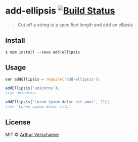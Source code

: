 # add-ellipsis [![Build Status](https://travis-ci.org/arthurvr/add-ellipsis.svg?branch=master)](https://travis-ci.org/arthurvr/add-ellipsis)

> Cut off a string to a specified length and add an ellipsis


## Install

```
$ npm install --save add-ellipsis
```


## Usage

```js
var addEllipsis = require('add-ellipsis');

addEllipsis('unicorns');
//=> unicorns…

addEllipsis('Lorem ipsum dolor sit amet', 21);
//=> 'Lorem ipsum dolor sit…'
```


## License

MIT © [Arthur Verschaeve](http://arthurverschaeve.be)
